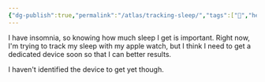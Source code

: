 ```yaml
---
{"dg-publish":true,"permalink":"/atlas/tracking-sleep/","tags":["🌱","health","biofeedback"],"updated":"2025-10-18T21:23:28.184-07:00"}
---
```


I have insomnia, so knowing how much sleep I get is important. Right now, I'm trying to track my sleep with my apple watch, but I think I need to get a dedicated device soon so that I can better results.

I haven't identified the device to get yet though.